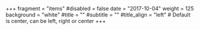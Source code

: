 +++
fragment = "items"
#disabled = false
date = "2017-10-04"
weight = 125
background = "white"
#title = ""
#subtitle = ""
#title_align = "left" # Default is center, can be left, right or center
+++

